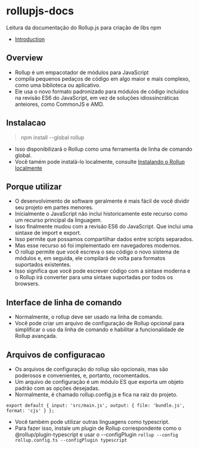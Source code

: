 # rollupjs-docs

Leitura da documentação do Rollup.js para criação de libs npm

- [Introduction](#overview)

## Overview

- Rollup é um empacotador de módulos para JavaScript
- compila pequenos pedaços de código em algo maior e mais complexo, como uma biblioteca ou aplicativo.
- Ele usa o novo formato padronizado para módulos de código incluídos na revisão ES6 do JavaScript, em vez de soluções idiossincráticas anteiores, como CommonJS e AMD.

## Instalacao

> npm install --global rollup

- Isso disponibilizará o Rollup como uma ferramenta de linha de comando global.
- Você tamém pode instalá-lo localmente, consulte [Instalando o Rollup localmente](https://rollupjs.org/guide/en/#installing-rollup-locally)

## Porque utilizar

- O desenvolvimento de software geralmente é mais fácil de você dividir seu projeto em partes menores.
- Inicialmente o JavaScript não inclui historicamente este recurso como um recurso principal da linguagem.
- Isso finalmente mudou com a revisão ES6 do JavaScript. Que inclui uma sintaxe de import e export.
- Isso permite que possamos compartilhar dados entre scripts separados.
- Mas esse recurso só foi implementado em navegadores modernos.
- O rollup permite que você escreva o seu código o novo sistema de módulos e, em seguida, ele compilará de volta para formatos suportados existentes.
- Isso significa que você pode escrever código com a sintaxe moderna e o Rollup irá converter para uma sintaxe suportadas por todos os browsers.

## Interface de linha de comando

- Normalmente, o rollup deve ser usado na linha de comando.
- Você pode criar um arquivo de configuração de Rollup opcional para simplificar o uso da linha de comando e habilitar a funcionalidade de Rollup avançada.

## Arquivos de configuracao

- Os arquivos de configuração do rollup são opcionais, mas são poderosos e convenientes, e, portanto, rocomentados.
- Um arquivo de configuração é um módulo ES que exporta um objeto padrão com as opções desejadas.
- Normalmente, é chamado rollup.config.js e fica na raiz do projeto.

`export default { input: 'src/main.js', output: { file: 'bundle.js', format: 'cjs' } };`

- Você também pode utilizar outras linguagens como typescript.
- Para fazer isso, instale um plugin de Rollup correspondente como o @rollup/plugin-typescript e usar o --configPlugin
  `rollup --config rollup.config.ts --configPlugin typescript`
